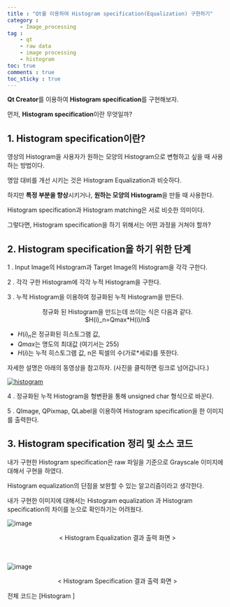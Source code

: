 ```yaml
---
title : "Qt를 이용하여 Histogram specification(Equalization) 구현하기"
category :
    - Image_processing
tag :
    - qt
    - raw data
    - image processing
    - histogram
toc: true
comments : true
toc_sticky : true
---
```


**Qt Creator**를 이용하여 **Histogram specification**를 구현해보자.

먼저, **Histogram specification**이란 무엇일까?


## 1. Histogram specification이란?

영상의 Histogram을 사용자가 원하는 모양의 Histogram으로 변형하고 싶을 때 사용하는 방법이다.

명암 대비를 개선 시키는 것은 Histogram Equalization과 비슷하다.

하지만 **특정 부분을 향상**시키거나, **원하는 모양의 Histogram**을 만들 때 사용한다.

Histogram specification과 Histogram matching은 서로 비슷한 의미이다.

그렇다면, Histogram specification을 하기 위해서는 어떤 과정을 거쳐야 할까?

## 2. Histogram specification을 하기 위한 단계

1 . Input Image의 Histogram과 Target Image의 Histogram을 각각 구한다.

2 . 각각 구한 Histogram에 각각 누적 Histogram을 구한다.

3 . 누적 Histogram을 이용하여 정규화된 누적 Histogram을 만든다.

<center> 정규화 된 Histogram을 만드는데 쓰이는 식은 다음과 같다. </center>

<center> $H(i)_n=Qmax*H(i)/n$ </center>

- $H(i)_n$은 정규화된 히스토그램 값,
- $Qmax$는 명도의 최대값 (여기서는 255)
- $H(i)$는 누적 히스토그램 값, n은 픽셀의 수(가로*세로)를 뜻한다.

자세한 설명은 아래의 동영상을 참고하자. (사진을 클릭하면 링크로 넘어갑니다.)

[![histogram](https://user-images.githubusercontent.com/41863759/82750397-da623a00-9dea-11ea-9f5c-aa6e7c1fe544.JPG)](https://www.youtube.com/watch?v=WXHFmJVHvag)

4 . 정규화된 누적 Histogram을 형변환을 통해 unsigned char 형식으로 바꾼다.

5 . QImage, QPixmap, QLabel을 이용하여 Histogram specification을 한 이미지를 출력한다.

## 3. Histogram specification 정리 및 소스 코드

내가 구현한 Histogram specification은 raw 파일을 기준으로 Grayscale 이미지에 대해서 구현을 하였다.

Histogram equalization의 단점을 보완할 수 있는 알고리즘이라고 생각한다.

내가 구현한 이미지에 대해서는 Histogram equalization 과 Histogram specification의 차이를 눈으로 확인하기는 어려웠다.

![image](https://user-images.githubusercontent.com/41863759/82750811-c835cb00-9ded-11ea-89f5-9be532048c33.png)

<center>< Histogram Equalization 결과 출력 화면 ></center>
<br> </br>

![image](https://user-images.githubusercontent.com/41863759/82750822-d8e64100-9ded-11ea-8826-0fd0dd8f2fe3.png)

<center>< Histogram Specification 결과 출력 화면 ></center>

전체 코드는 [Histogram ]



















